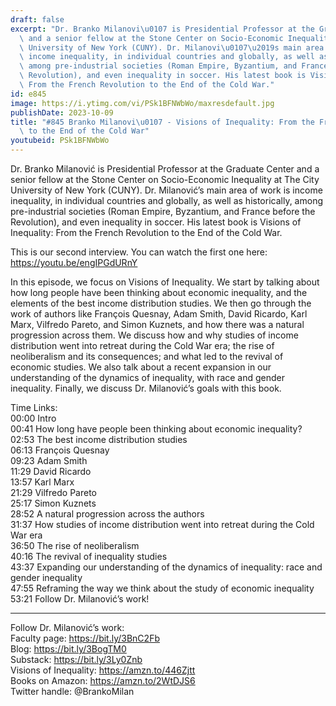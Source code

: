 ```yaml
---
draft: false
excerpt: "Dr. Branko Milanovi\u0107 is Presidential Professor at the Graduate Center\
  \ and a senior fellow at the Stone Center on Socio-Economic Inequality at The City\
  \ University of New York (CUNY). Dr. Milanovi\u0107\u2019s main area of work is\
  \ income inequality, in individual countries and globally, as well as historically,\
  \ among pre-industrial societies (Roman Empire, Byzantium, and France before the\
  \ Revolution), and even inequality in soccer. His latest book is Visions of Inequality:\
  \ From the French Revolution to the End of the Cold War."
id: e845
image: https://i.ytimg.com/vi/PSk1BFNWbWo/maxresdefault.jpg
publishDate: 2023-10-09
title: "#845 Branko Milanovi\u0107 - Visions of Inequality: From the French Revolution\
  \ to the End of the Cold War"
youtubeid: PSk1BFNWbWo
---
```

Dr. Branko Milanović is Presidential Professor at the Graduate Center and a senior fellow at the Stone Center on Socio-Economic Inequality at The City University of New York (CUNY). Dr. Milanović’s main area of work is income inequality, in individual countries and globally, as well as historically, among pre-industrial societies (Roman Empire, Byzantium, and France before the Revolution), and even inequality in soccer. His latest book is Visions of Inequality: From the French Revolution to the End of the Cold War.

This is our second interview. You can watch the first one here: https://youtu.be/engIPGdURnY

In this episode, we focus on Visions of Inequality. We start by talking about how long people have been thinking about economic inequality, and the elements of the best income distribution studies. We then go through the work of authors like François Quesnay, Adam Smith, David Ricardo, Karl Marx, Vilfredo Pareto, and Simon Kuznets, and how there was a natural progression across them. We discuss how and why studies of income distribution went into retreat during the Cold War era; the rise of neoliberalism and its consequences; and what led to the revival of economic studies. We also talk about a recent expansion in our understanding of the dynamics of inequality, with race and gender inequality. Finally, we discuss Dr. Milanović’s goals with this book.

Time Links:  
00:00  Intro  
00:41  How long have people been thinking about economic inequality?  
02:53  The best income distribution studies  
06:13  François Quesnay  
09:23  Adam Smith  
11:29  David Ricardo  
13:57  Karl Marx  
21:29  Vilfredo Pareto  
25:17  Simon Kuznets  
28:52  A natural progression across the authors  
31:37  How studies of income distribution went into retreat during the Cold War era  
36:50  The rise of neoliberalism  
40:16  The revival of inequality studies  
43:37  Expanding our understanding of the dynamics of inequality: race and gender inequality  
47:55  Reframing the way we think about the study of economic inequality  
53:21  Follow Dr. Milanović’s work!

---

Follow Dr. Milanović’s work:  
Faculty page: https://bit.ly/3BnC2Fb  
Blog: https://bit.ly/3BogTM0  
Substack: https://bit.ly/3Ly0Znb  
Visions of Inequality: https://amzn.to/446Zjtt  
Books on Amazon: https://amzn.to/2WtDJS6  
Twitter handle: @BrankoMilan
